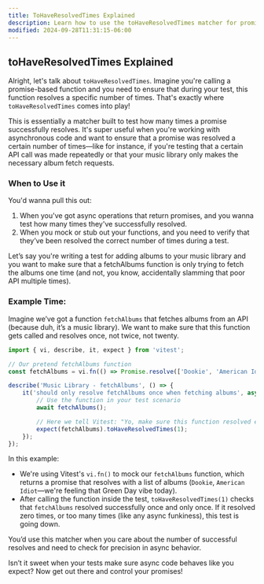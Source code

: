 ```yaml
---
title: ToHaveResolvedTimes Explained
description: Learn how to use the toHaveResolvedTimes matcher for promises.
modified: 2024-09-28T11:31:15-06:00
---
```


## toHaveResolvedTimes Explained

Alright, let's talk about `toHaveResolvedTimes`. Imagine you're calling a promise-based function and you need to ensure that during your test, this function resolves a specific number of times. That's exactly where `toHaveResolvedTimes` comes into play!

This is essentially a matcher built to test how many times a promise successfully resolves. It's super useful when you're working with asynchronous code and want to ensure that a promise was resolved a certain number of times—like for instance, if you're testing that a certain API call was made repeatedly or that your music library only makes the necessary album fetch requests.

### When to Use it

You'd wanna pull this out:

1. When you've got async operations that return promises, and you wanna test how many times they've successfully resolved.
2. When you mock or stub out your functions, and you need to verify that they’ve been resolved the correct number of times during a test.

Let’s say you're writing a test for adding albums to your music library and you want to make sure that a fetchAlbums function is only trying to fetch the albums one time (and not, you know, accidentally slamming that poor API multiple times).

### Example Time:

Imagine we’ve got a function `fetchAlbums` that fetches albums from an API (because duh, it’s a music library). We want to make sure that this function gets called and resolves once, not twice, not twenty.

```javascript
import { vi, describe, it, expect } from 'vitest';

// Our pretend fetchAlbums function
const fetchAlbums = vi.fn(() => Promise.resolve(['Dookie', 'American Idiot']));

describe('Music Library - fetchAlbums', () => {
	it('should only resolve fetchAlbums once when fetching albums', async () => {
		// Use the function in your test scenario
		await fetchAlbums();

		// Here we tell Vitest: "Yo, make sure this function resolved exactly ONCE."
		expect(fetchAlbums).toHaveResolvedTimes(1);
	});
});
```

In this example:

- We're using Vitest's `vi.fn()` to mock our `fetchAlbums` function, which returns a promise that resolves with a list of albums (`Dookie`, `American Idiot`—we're feeling that Green Day vibe today).
- After calling the function inside the test, `toHaveResolvedTimes(1)` checks that `fetchAlbums` resolved successfully once and only once. If it resolved zero times, or too many times (like any async funkiness), this test is going down.

You’d use this matcher when you care about the number of successful resolves and need to check for precision in async behavior.

Isn’t it sweet when your tests make sure async code behaves like you expect? Now get out there and control your promises!

```ts
```
